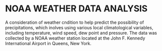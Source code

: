 # NOAA WEATHER DATA ANALYSIS
A consideration of weather cndition to help predict the possibility of precipitations, which inolves using various local climatological variables, including temperature, wind speed, dew point and pressure. The data was collected by a NOAA weather station located at the John F. Kennedy International Airport in Queens, New York.
